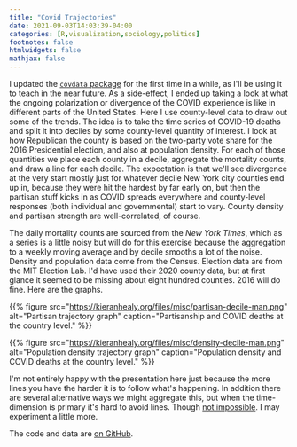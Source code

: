 ```yaml
---
title: "Covid Trajectories"
date: 2021-09-03T14:03:39-04:00
categories: [R,visualization,sociology,politics]
footnotes: false
htmlwidgets: false
mathjax: false
---
```


I updated the [`covdata` package](https://kjhealy.github.io/covdata/) for the first time in a while, as I'll be using it to teach in the near future. As a side-effect, I ended up taking a look at what the ongoing polarization or divergence of the COVID experience is like in different parts of the United States. Here I use county-level data to draw out some of the trends. The idea is to take the time series of COVID-19 deaths and split it into deciles by some county-level quantity of interest. I look at how Republican the county is based on the two-party vote share for the 2016 Presidential election, and also at population density. For each of those quantities we place each county in a decile, aggregate the mortality counts, and draw a line for each decile. The expectation is that we'll see divergence at the very start mostly just for whatever decile New York city counties end up in, because they were hit the hardest by far early on, but then the partisan stuff kicks in as COVID spreads everywhere and county-level responses (both individual and governmental) start to vary. County density and partisan strength are well-correlated, of course. 


The daily mortality counts are sourced from the _New York Times_, which as a series is a little noisy but will do for this exercise because the aggregation to a weekly moving average and by decile smooths a lot of the noise. Density and population data come from the Census. Election data are from the MIT Election Lab. I'd have used their 2020 county data, but at first glance it seemed to be missing about eight hundred counties. 2016 will do fine. Here are the graphs. 

{{% figure src="https://kieranhealy.org/files/misc/partisan-decile-man.png" alt="Partisan trajectory graph" caption="Partisanship and COVID deaths at the country level." %}}

{{% figure src="https://kieranhealy.org/files/misc/density-decile-man.png" alt="Population density trajectory graph" caption="Population density and COVID deaths at the country level." %}}


I'm not entirely happy with the presentation here just because the more lines  you have the harder it is to follow what's happening. In addition there are several alternative ways we might aggregate this, but when the time-dimension is primary it's hard to avoid lines. Though [not impossible](https://kieranhealy.org/prints/mortality-france-v/). I may experiment a little more. 

The code and data are [on GitHub](https://github.com/kjhealy/covid_polarization).
